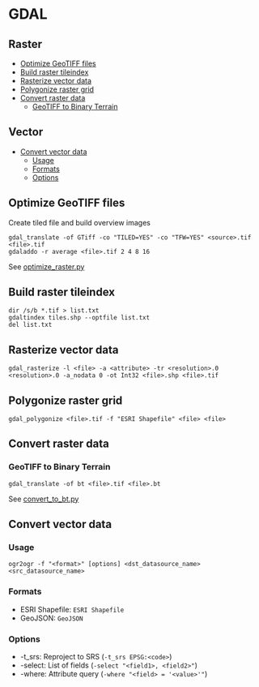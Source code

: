 GDAL
====

Raster
------

* [Optimize GeoTIFF files](#optimize-geotiff-files)
* [Build raster tileindex](#build-raster-tileindex)
* [Rasterize vector data](#rasterize-vector-data)
* [Polygonize raster grid](#polygonize-raster-grid)
* [Convert raster data](#convert-raster-data)
    * [GeoTIFF to Binary Terrain](#geotiff-to-binary-terrain)

Vector
------

* [Convert vector data](#convert-vector-data)
    * [Usage](#usage)
    * [Formats](#formats)
    * [Options](#options)

Optimize GeoTIFF files
----------------------

Create tiled file and build overview images

```batchfile
gdal_translate -of GTiff -co "TILED=YES" -co "TFW=YES" <source>.tif <file>.tif
gdaladdo -r average <file>.tif 2 4 8 16
```

See [optimize_raster.py](../code/python/optimize_raster.py)

Build raster tileindex
----------------------

```batchfile
dir /s/b *.tif > list.txt
gdaltindex tiles.shp --optfile list.txt
del list.txt
```

Rasterize vector data
---------------------

```batchfile
gdal_rasterize -l <file> -a <attribute> -tr <resolution>.0 <resolution>.0 -a_nodata 0 -ot Int32 <file>.shp <file>.tif
```

Polygonize raster grid
----------------------

```batchfile
gdal_polygonize <file>.tif -f "ESRI Shapefile" <file> <file>
```

Convert raster data
-------------------

### GeoTIFF to Binary Terrain

```batchfile
gdal_translate -of bt <file>.tif <file>.bt
```

See [convert_to_bt.py](../code/python/convert_to_bt.py)

Convert vector data
-------------------

### Usage

```batchfile
ogr2ogr -f "<format>" [options] <dst_datasource_name> <src_datasource_name>
```

### Formats

* ESRI Shapefile: `ESRI Shapefile`
* GeoJSON: `GeoJSON`

### Options

* -t_srs: Reproject to SRS (`-t_srs EPSG:<code>`)
* -select: List of fields (`-select "<field1>, <field2>"`)
* -where: Attribute query (`-where "<field> = '<value>'"`)
